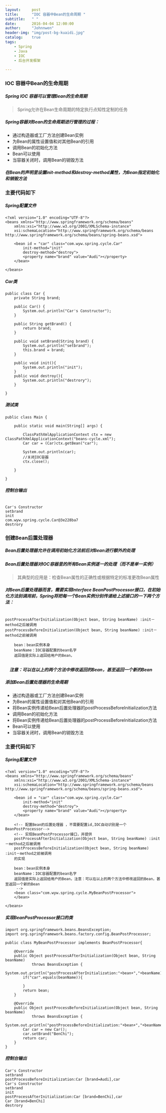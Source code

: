```yaml
---
layout:     post
title:      "IOC 容器中Bean的生命周期 "
subtitle:   " "
date:       2016-04-04 12:00:00
author:     "Johnnwen"
header-img: "img/post-bg-kuaidi.jpg"
catalog:    true
tags:
    - Spring
    - Java
    - IOC
    - 后台开发框架
    
---
```


### IOC 容器中Bean的生命周期

##### Spring IOC 容器可以管理Bean的生命周期

> Spring允许在Bean生命周期的特定执行点知性定制的任务

##### Spring容器对Bean的生命周期进行管理的过程：

- 通过构造器或工厂方法创建Bean实例
- 为Bean的属性设置值和对其他Bean的引用
- 调用Bean的初始化方法
- Bean可以使用
- 当容器关闭时，调用Bean的销毁方法

##### 在Bean的声明里设置init-method和destroy-method属性，为Bean指定初始化和销毁方法

### 主要代码如下

##### Spring配置文件

```
<?xml version="1.0" encoding="UTF-8"?>
<beans xmlns="http://www.springframework.org/schema/beans"
	xmlns:xsi="http://www.w3.org/2001/XMLSchema-instance"
	xsi:schemaLocation="http://www.springframework.org/schema/beans http://www.springframework.org/schema/beans/spring-beans.xsd">

	<bean id = "car" class="com.wyw.spring.cycle.Car"
		init-method="init"
		destroy-method="destroy">
		<property name="brand" value="Audi"></property>
	</bean>

</beans>

```

##### Car类

```
public class Car {
	private String brand;

	public Car() {
		System.out.println("Car's Constructor");
	}

	public String getBrand() {
		return brand;
	}

	public void setBrand(String brand) {
		System.out.println("setbrand");
		this.brand = brand;
	}
	
	public void init(){
		System.out.println("init");
	}
	public void destroy(){
		System.out.println("destrory");
	}

}
```

##### 测试类

```
public class Main {

	public static void main(String[] args) {
		
		ClassPathXmlApplicationContext ctx = new ClassPathXmlApplicationContext("beans-cycle.xml");
		Car car = (Car)ctx.getBean("car");
		
		System.out.println(car);
		//关闭IOC容器
		ctx.close();

	}

}

```

##### 控制台输出

```

Car's Constructor
setbrand
init
com.wyw.spring.cycle.Car@3e228ba7
destrory
```

### 创建Bean后置处理器

##### Bean后置处理器允许在调用初始化方法前后对Bean进行额外的处理

##### Bean后置处理器对IOC容器里的所有Bean实例逐一的处理（而不是单一实例）

> 其典型的应用是：检查Bean属性的正确性或根据特定的标准更改Bean属性

##### 对Bean后置处理器而言，需要实现Interface BeanPostProcessor接口，在初始化方法别调用前，Spring将把每一个Bean实例分别传递给上述接口的一下两个方法：

```

postProcessAfterInitialization(Object bean, String beanName) :init－method之后被调用
postProcessBeforeInitialization(Object bean, String beanName) :init－method之前被调用
	
	bean：bean实例本身
	beanName：IOC容器配置的bean名字
	返回值是实际上返回给用户的Bean， 
	
```

 
 　***注意：可以在以上的两个方法中修改返回的Bean，甚至返回一个新的Bean***
 　
 
#####  添加Bean后置处理器的生命周期


- 通过构造器或工厂方法创建Bean实例
- 为Bean的属性设置值和对其他Bean的引用
- 将Bean实例传递给Bean后置处理器的postProcessBeforeInitialization方法
- 调用Bean的初始化方法
- 将Bean实例传递给Bean后置处理器的postProcessBeforeInitialization方法
- Bean可以使用
- 当容器关闭时，调用Bean的销毁方法



###  主要代码如下



##### Spring配置文件


```
<?xml version="1.0" encoding="UTF-8"?>
<beans xmlns="http://www.springframework.org/schema/beans"
	xmlns:xsi="http://www.w3.org/2001/XMLSchema-instance"
	xsi:schemaLocation="http://www.springframework.org/schema/beans http://www.springframework.org/schema/beans/spring-beans.xsd">

	<bean id = "car" class="com.wyw.spring.cycle.Car"
		init-method="init"
		destroy-method="destroy">
		<property name="brand" value="Audi"></property>
	</bean>
	
	<!-- 配置Bean的后置处理器 ，不需要配置id,IOC自动识别是一个BeanPostProcessor-->
	<!-- 实现BeanPostProcessor接口，并提供
	postProcessAfterInitialization(Object bean, String beanName) :init－method之后被调用
	postProcessBeforeInitialization(Object bean, String beanName) :init－method之前被调用
	的实现
	
	bean：bean实例本身
	beanName：IOC容器配置的bean名字
	返回值是实际上返回给用户的Bean，注意：可以在以上的两个方法中修改返回的Bean，甚至返回一个新的Bean
	 -->
	<bean class="com.wyw.spring.cycle.MyBeanPostProcessor">
	</bean>

</beans>

```

##### 实现BeanPostProcessor接口的类

```
import org.springframework.beans.BeansException;
import org.springframework.beans.factory.config.BeanPostProcessor;

public class MyBeanPostProcessor implements BeanPostProcessor{

	@Override
	public Object postProcessAfterInitialization(Object bean, String beanName)
			throws BeansException {
		System.out.println("postProcessAfterInitialization:"+bean+","+beanName);
		if("car".equals(beanName)){
			
		}
		return bean;
	}

	@Override
	public Object postProcessBeforeInitialization(Object bean, String beanName)
			throws BeansException {
		System.out.println("postProcessBeforeInitialization:"+bean+","+beanName);
		Car car = new Car();
		car.setBrand("BenChi");
		return car;
	}	
}

```

##### 控制台输出


```
Car's Constructor
setbrand
postProcessBeforeInitialization:Car [brand=Audi],car
Car's Constructor
setbrand
init
postProcessAfterInitialization:Car [brand=BenChi],car
Car [brand=BenChi]
destrory
```

 
 
 
